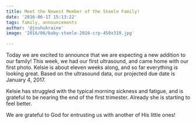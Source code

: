 ```yaml
---
title: Meet the Newest Member of the Steele Family!
date: '2016-06-17 15:13:22'
tags: family, announcements
author: '@joshukraine'
image: '2016/06/baby-steele-2016-crp-450x319.jpg'

---
```


Today we are excited to announce that we are expecting a new addition to our family! This week, we had our first ultrasound, and came home with our first photo. Kelsie is about eleven weeks along, and so far everything is looking great. Based on the ultrasound data, our projected due date is January 4, 2017.

Kelsie has struggled with the typical morning sickness and fatigue, and is grateful to be nearing the end of the first trimester. Already she is starting to feel better.

We are grateful to God for entrusting us with another of His little ones!
